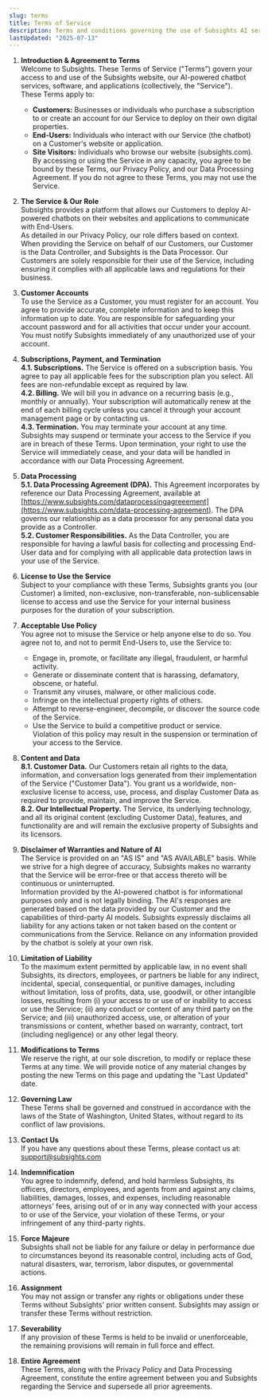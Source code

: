 ```yaml
---
slug: terms
title: Terms of Service
description: Terms and conditions governing the use of Subsights AI services and platform.
lastUpdated: "2025-07-13"
---
```


1. **Introduction & Agreement to Terms**  
   Welcome to Subsights. These Terms of Service ("Terms") govern your access to and use of the Subsights website, our AI-powered chatbot services, software, and applications (collectively, the "Service").  
   These Terms apply to:  
   - **Customers:** Businesses or individuals who purchase a subscription to or create an account for our Service to deploy on their own digital properties.  
   - **End-Users:** Individuals who interact with our Service (the chatbot) on a Customer's website or application.  
   - **Site Visitors:** Individuals who browse our website (subsights.com).  
   By accessing or using the Service in any capacity, you agree to be bound by these Terms, our Privacy Policy, and our Data Processing Agreement. If you do not agree to these Terms, you may not use the Service.

2. **The Service & Our Role**  
   Subsights provides a platform that allows our Customers to deploy AI-powered chatbots on their websites and applications to communicate with End-Users.  
   As detailed in our Privacy Policy, our role differs based on context. When providing the Service on behalf of our Customers, our Customer is the Data Controller, and Subsights is the Data Processor. Our Customers are solely responsible for their use of the Service, including ensuring it complies with all applicable laws and regulations for their business.

3. **Customer Accounts**  
   To use the Service as a Customer, you must register for an account. You agree to provide accurate, complete information and to keep this information up to date. You are responsible for safeguarding your account password and for all activities that occur under your account. You must notify Subsights immediately of any unauthorized use of your account.

4. **Subscriptions, Payment, and Termination**  
   **4.1. Subscriptions.** The Service is offered on a subscription basis. You agree to pay all applicable fees for the subscription plan you select. All fees are non-refundable except as required by law.  
   **4.2. Billing.** We will bill you in advance on a recurring basis (e.g., monthly or annually). Your subscription will automatically renew at the end of each billing cycle unless you cancel it through your account management page or by contacting us.  
   **4.3. Termination.** You may terminate your account at any time. Subsights may suspend or terminate your access to the Service if you are in breach of these Terms. Upon termination, your right to use the Service will immediately cease, and your data will be handled in accordance with our Data Processing Agreement.

5. **Data Processing**  
   **5.1. Data Processing Agreement (DPA).** This Agreement incorporates by reference our Data Processing Agreement, available at [https://www.subsights.com/dataprocessingagreeement](https://www.subsights.com/data-processing-agreement). The DPA governs our relationship as a data processor for any personal data you provide as a Controller.  
   **5.2. Customer Responsibilities.** As the Data Controller, you are responsible for having a lawful basis for collecting and processing End-User data and for complying with all applicable data protection laws in your use of the Service.

6. **License to Use the Service**  
   Subject to your compliance with these Terms, Subsights grants you (our Customer) a limited, non-exclusive, non-transferable, non-sublicensable license to access and use the Service for your internal business purposes for the duration of your subscription.

7. **Acceptable Use Policy**  
   You agree not to misuse the Service or help anyone else to do so. You agree not to, and not to permit End-Users to, use the Service to:  
   - Engage in, promote, or facilitate any illegal, fraudulent, or harmful activity.  
   - Generate or disseminate content that is harassing, defamatory, obscene, or hateful.  
   - Transmit any viruses, malware, or other malicious code.  
   - Infringe on the intellectual property rights of others.  
   - Attempt to reverse-engineer, decompile, or discover the source code of the Service.  
   - Use the Service to build a competitive product or service.  
   Violation of this policy may result in the suspension or termination of your access to the Service.

8. **Content and Data**  
   **8.1. Customer Data.** Our Customers retain all rights to the data, information, and conversation logs generated from their implementation of the Service ("Customer Data"). You grant us a worldwide, non-exclusive license to access, use, process, and display Customer Data as required to provide, maintain, and improve the Service.  
   **8.2. Our Intellectual Property.** The Service, its underlying technology, and all its original content (excluding Customer Data), features, and functionality are and will remain the exclusive property of Subsights and its licensors.

9. **Disclaimer of Warranties and Nature of AI**  
   The Service is provided on an "AS IS" and "AS AVAILABLE" basis. While we strive for a high degree of accuracy, Subsights makes no warranty that the Service will be error-free or that access thereto will be continuous or uninterrupted.  
   Information provided by the AI-powered chatbot is for informational purposes only and is not legally binding. The AI's responses are generated based on the data provided by our Customer and the capabilities of third-party AI models. Subsights expressly disclaims all liability for any actions taken or not taken based on the content or communications from the Service. Reliance on any information provided by the chatbot is solely at your own risk.

10. **Limitation of Liability**  
    To the maximum extent permitted by applicable law, in no event shall Subsights, its directors, employees, or partners be liable for any indirect, incidental, special, consequential, or punitive damages, including without limitation, loss of profits, data, use, goodwill, or other intangible losses, resulting from (i) your access to or use of or inability to access or use the Service; (ii) any conduct or content of any third party on the Service; and (iii) unauthorized access, use, or alteration of your transmissions or content, whether based on warranty, contract, tort (including negligence) or any other legal theory.

11. **Modifications to Terms**  
    We reserve the right, at our sole discretion, to modify or replace these Terms at any time. We will provide notice of any material changes by posting the new Terms on this page and updating the "Last Updated" date.

12. **Governing Law**  
    These Terms shall be governed and construed in accordance with the laws of the State of Washington, United States, without regard to its conflict of law provisions.

13. **Contact Us**  
    If you have any questions about these Terms, please contact us at: [support@subsights.com](mailto:support@subsights.com?subject=RE%3A%20Terms%20of%20Service)

14. **Indemnification**  
    You agree to indemnify, defend, and hold harmless Subsights, its officers, directors, employees, and agents from and against any claims, liabilities, damages, losses, and expenses, including reasonable attorneys' fees, arising out of or in any way connected with your access to or use of the Service, your violation of these Terms, or your infringement of any third-party rights.

15. **Force Majeure**  
    Subsights shall not be liable for any failure or delay in performance due to circumstances beyond its reasonable control, including acts of God, natural disasters, war, terrorism, labor disputes, or governmental actions.

16. **Assignment**  
    You may not assign or transfer any rights or obligations under these Terms without Subsights' prior written consent. Subsights may assign or transfer these Terms without restriction.

17. **Severability**  
    If any provision of these Terms is held to be invalid or unenforceable, the remaining provisions will remain in full force and effect.

18. **Entire Agreement**  
    These Terms, along with the Privacy Policy and Data Processing Agreement, constitute the entire agreement between you and Subsights regarding the Service and supersede all prior agreements.
